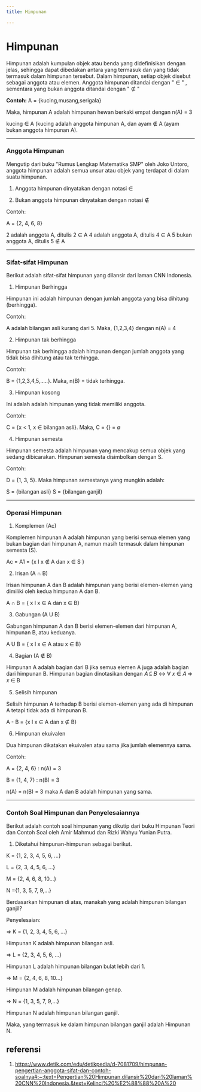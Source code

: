 ```yaml
---
title: Himpunan

---
```


# Himpunan
Himpunan adalah kumpulan objek atau benda yang didefinisikan dengan jelas, sehingga dapat dibedakan antara yang termasuk dan yang tidak termasuk dalam himpunan tersebut.
Dalam himpunan, setiap objek disebut sebagai anggota atau elemen. Anggota himpunan ditandai dengan " $\in$ " , sementara yang bukan anggota ditandai dengan 
" $\notin$ "

**Contoh:** 
A = {kucing,musang,serigala}

Maka, himpunan A adalah himpunan hewan berkaki empat dengan n(A) = 3

kucing  $\in$  A (kucing adalah anggota himpunan A, dan ayam  $\notin$  A (ayam bukan anggota himpunan A).


---

### Anggota Himpunan
Mengutip dari buku "Rumus Lengkap Matematika SMP" oleh Joko Untoro, anggota himpunan adalah semua unsur atau objek yang terdapat di dalam suatu himpunan.

1. Anggota himpunan dinyatakan dengan notasi   $\in$

2. Bukan anggota himpunan dinyatakan dengan notasi  $\notin$

Contoh:

A = {2, 4, 6, 8}

2 adalah anggota A, ditulis 2  $\in$  A
4 adalah anggota A, ditulis 4  $\in$  A
5 bukan anggota A, ditulis 5  $\notin$  A


---

### Sifat-sifat Himpunan
Berikut adalah sifat-sifat himpunan yang dilansir dari laman CNN Indonesia.

1. Himpunan Berhingga

Himpunan ini adalah himpunan dengan jumlah anggota yang bisa dihitung (berhingga).

Contoh:

A adalah bilangan asli kurang dari 5. Maka, {1,2,3,4} dengan n(A) = 4

2. Himpunan tak berhingga

Himpunan tak berhingga adalah himpunan dengan jumlah anggota yang tidak bisa dihitung atau tak terhingga.

Contoh:

B = {1,2,3,4,5,.....}. Maka, n(B) = tidak terhingga.

3. Himpunan kosong

Ini adalah adalah himpunan yang tidak memiliki anggota.

Contoh:

C = {x < 1, x ∈ bilangan asli}. Maka, C = {} = ∅

4. Himpunan semesta

Himpunan semesta adalah himpunan yang mencakup semua objek yang sedang dibicarakan. Himpunan semesta disimbolkan dengan S.

Contoh:

D = {1, 3, 5}. Maka himpunan semestanya yang mungkin adalah:

S = {bilangan asli}
S = {bilangan ganjil}


---

### Operasi Himpunan
1. Komplemen (Ac)

Komplemen himpunan A adalah himpunan yang berisi semua elemen yang bukan bagian dari himpunan A, namun masih termasuk dalam himpunan semesta (S).

Ac = A1 = {x I x ∉ A dan x ∈ S }

2. Irisan (A ∩ B)

Irisan himpunan A dan B adalah himpunan yang berisi elemen-elemen yang dimiliki oleh kedua himpunan A dan B.

A ∩ B = { x I x ∈ A dan x ∈ B}

3. Gabungan (A U B)

Gabungan himpunan A dan B berisi elemen-elemen dari himpunan A, himpunan B, atau keduanya.

A U B = { x I x ∈ A atau x ∈ B}

4. Bagian (A ∉ B)

Himpunan A adalah bagian dari B jika semua elemen A juga adalah bagian dari himpunan B. Himpunan bagian dinotasikan dengan 𝐴 ⊆ 𝐵 ↔ ∀ 𝑥 ∈ 𝐴 ⇒ 𝑥 ∈ B

5. Selisih himpunan

Selisih himpunan A terhadap B berisi elemen-elemen yang ada di himpunan A tetapi tidak ada di himpunan B.

A - B = {x I x ∈ A dan x ∉ B}

6. Himpunan ekuivalen

Dua himpunan dikatakan ekuivalen atau sama jika jumlah elemennya sama.

Contoh:

A = {2, 4, 6} : n(A) = 3

B = {1, 4, 7} : n(B) = 3

n(A) = n(B) = 3 maka A dan B adalah himpunan yang sama.


---
### Contoh Soal Himpunan dan Penyelesaiannya
Berikut adalah contoh soal himpunan yang dikutip dari buku Himpunan Teori dan Contoh Soal oleh Amir Mahmud dan Rizki Wahyu Yunian Putra.

1. Diketahui himpunan-himpunan sebagai berikut.

K = {1, 2, 3, 4, 5, 6, ...}

L = {2, 3, 4, 5, 6, ...}

M = {2, 4, 6, 8, 10...}

N ={1, 3, 5, 7, 9,...}

Berdasarkan himpunan di atas, manakah yang adalah himpunan bilangan ganjil?

Penyelesaian:

=> K = {1, 2, 3, 4, 5, 6, ...}

Himpunan K adalah himpunan bilangan asli.

=> L = {2, 3, 4, 5, 6, ...}

Himpunan L adalah himpunan bilangan bulat lebih dari 1.

=> M = {2, 4, 6, 8, 10...}

Himpunan M adalah himpunan bilangan genap.

=> N = {1, 3, 5, 7, 9,...}

Himpunan N adalah himpunan bilangan ganjil.

Maka, yang termasuk ke dalam himpunan bilangan ganjil adalah Himpunan N.

## referensi
1. https://www.detik.com/edu/detikpedia/d-7081709/himpunan-pengertian-anggota-sifat-dan-contoh-soalnya#:~:text=Pengertian%20Himpunan,dilansir%20dari%20laman%20CNN%20Indonesia.&text=Kelinci%20%E2%88%88%20A%20